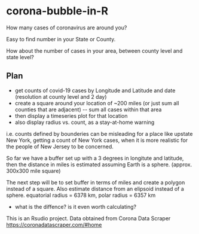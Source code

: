 # corona-bubble-in-R
How many cases of coronavirus are around you? 

Easy to find number in your State or County.

How about the number of cases in your area, between county level and state level?

## Plan
 - get counts of covid-19 cases by Longitude and Latitude and date (resolution at county level and 2 day)
 - create a square around your location of ~200 miles (or just sum all counties that are adjacent)
 -- sum all cases within that area
 - then display a timeseries plot for that location
 - also display radius vs. count, as a stay-at-home warning

i.e. counts defined by bounderies can be misleading for a place like upstate New York, getting a count of New York cases, when it is more realistic for the people of New Jersey to be concerned.

So far we have a buffer set up with a 3 degrees in longitute and latitude, then the distance in miles is estimated assuming Earth is a sphere. (approx. 300x300 mile square)

The next step will be to set buffer in terms of miles and create a polygon instead of a square. 
Also estimate distance from an elipsoid instead of a sphere. equatorial radius = 6378 km, polar radius = 6357 km
 - what is the diffence? is it even worth calculating?



This is an Rsudio project.
Data obtained from Corona Data Scraper 
https://coronadatascraper.com/#home
